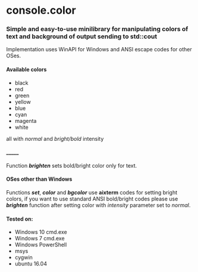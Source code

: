 # console.color

### Simple and easy-to-use minilibrary for manipulating colors of text and background of output sending to std::cout

Implementation uses WinAPI for Windows and ANSI escape codes for other OSes.


#### Available colors
* black
* red
* green
* yellow
* blue
* cyan
* magenta
* white

all with _normal_ and _bright/bold_ intensity

#### _____
Function **_brighten_** sets bold/bright color only for text.

#### OSes other than Windows
Functions **_set_**, **_color_** and **_bgcolor_** use **aixterm** codes for setting bright colors, if you want to use standard ANSI bold/bright codes please use **_brighten_** function after setting color with _intensity_ parameter set to _normal_.


#### Tested on:
* Windows 10 cmd.exe
* Windows 7 cmd.exe
* Windows PowerShell
* msys
* cygwin 
* ubuntu 16.04


